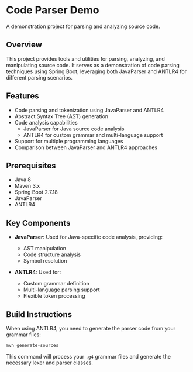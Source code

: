 # Code Parser Demo

A demonstration project for parsing and analyzing source code.

## Overview

This project provides tools and utilities for parsing, analyzing, and manipulating source code. It serves as a demonstration of code parsing techniques using Spring Boot, leveraging both JavaParser and ANTLR4 for different parsing scenarios.

## Features

- Code parsing and tokenization using JavaParser and ANTLR4
- Abstract Syntax Tree (AST) generation
- Code analysis capabilities
    - JavaParser for Java source code analysis
    - ANTLR4 for custom grammar and multi-language support
- Support for multiple programming languages
- Comparison between JavaParser and ANTLR4 approaches

## Prerequisites

- Java 8
- Maven 3.x
- Spring Boot 2.7.18
- JavaParser
- ANTLR4

## Key Components

- **JavaParser**: Used for Java-specific code analysis, providing:
  - AST manipulation
  - Code structure analysis
  - Symbol resolution
  
- **ANTLR4**: Used for:
  - Custom grammar definition
  - Multi-language parsing support
  - Flexible token processing 

## Build Instructions

When using ANTLR4, you need to generate the parser code from your grammar files:

```bash
mvn generate-sources
```

This command will process your `.g4` grammar files and generate the necessary lexer and parser classes.